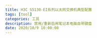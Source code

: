 ```yaml
---
title: H3C S5130-EI系列以太网交换机典型配置
tags: [tool]
categories: 工具
description: 禁用/重新启用笔记本电脑自带键盘
date: 2020/10/9 10:00:00
---
```

